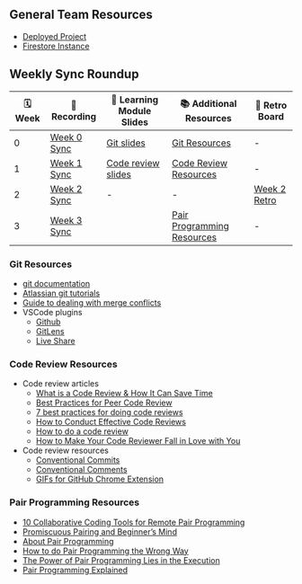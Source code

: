 ## General Team Resources

- [Deployed Project](https://tcl-48-smart-shopping-list.web.app/)
- [Firestore Instance](https://console.firebase.google.com/u/0/project/tcl-48-smart-shopping-list/overview)

## Weekly Sync Roundup

| 🗓 Week | 📼 Recording                                               | 📓 Learning Module Slides                                                                                                  | 📚 Additional Resources                                   | 🚧 Retro Board                                                     |
| ------ | ---------------------------------------------------------- | -------------------------------------------------------------------------------------------------------------------------- | --------------------------------------------------------- | ------------------------------------------------------------------ |
| 0      | [Week 0 Sync](https://youtu.be/Fu28FWI9r2Q)                | [Git slides](https://docs.google.com/presentation/d/1hNkBhc3QaN3vmIi9mnKceo89H7u8TZOFOsvooIaAuN0/edit?usp=sharing)         | [Git Resources](#git-resources)                           | -                                                                  |
| 1      | [Week 1 Sync](https://youtu.be/02u5kgVr4Yg)                | [Code review slides](https://docs.google.com/presentation/d/1UPAiMB5koIqV9TTENSjUJcSfvjJTnWqxGRA7sf34viY/edit?usp=sharing) | [Code Review Resources](#code-review-resources)           | -                                                                  |
| 2      | [Week 2 Sync](https://www.youtube.com/watch?v=iljRuBlMUOs) | -                                                                                                                          | -                                                         | [Week 2 Retro](https://github.com/orgs/the-collab-lab/projects/30) |
| 3      | [Week 3 Sync](https://www.youtube.com/watch?v=00kgnKlqJsM) |                                                                                                                            | [Pair Programming Resources](#pair-programming-resources) | -                                                                  |

### Git Resources

- [git documentation](https://git-scm.com/doc)
- [Atlassian git tutorials](https://www.atlassian.com/git/tutorials/setting-up-a-repository)
- [Guide to dealing with merge conflicts](https://dev.to/the_real_stacie/how-to-handle-merge-conflicts-with-git-1ked)
- VSCode plugins
  - [Github](https://code.visualstudio.com/docs/sourcecontrol/github)
  - [GitLens](https://marketplace.visualstudio.com/items?itemName=eamodio.gitlens)
  - [Live Share](https://code.visualstudio.com/learn/collaboration/live-share)

### Code Review Resources

- Code review articles
  - [What is a Code Review & How It Can Save Time](https://www.atlassian.com/agile/software-development/code-reviews)
  - [Best Practices for Peer Code Review](https://smartbear.com/learn/code-review/best-practices-for-peer-code-review/)
  - [7 best practices for doing code reviews](https://blog.asana.com/2016/12/7-ways-to-uplevel-your-code-review-skills/#close)
  - [How to Conduct Effective Code Reviews](https://blog.digitalocean.com/how-to-conduct-effective-code-reviews/)
  - [How to do a code review](https://google.github.io/eng-practices/review/reviewer/)
  - [How to Make Your Code Reviewer Fall in Love with You](https://mtlynch.io/code-review-love/)
- Code review resources
  - [Conventional Commits](https://www.conventionalcommits.org/en/v1.0.0/)
  - [Conventional Comments](https://conventionalcomments.org/)
  - [GIFs for GitHub Chrome Extension](https://chrome.google.com/webstore/detail/gifs-for-github/dkgjnpbipbdaoaadbdhpiokaemhlphep?hl=en)

### Pair Programming Resources

- [10 Collaborative Coding Tools for Remote Pair Programming](https://www.ma-no.org/en/software/development/10-collaborative-coding-tools-for-remote-pair-programming)
- [Promiscuous Pairing and Beginner’s Mind](http://csis.pace.edu/~grossman/dcs/XR4-PromiscuousPairing.pdf)
- [About Pair Programming](https://dev.to/flippedcoding/about-pair-programming-1m07)
- [How to do Pair Programming the Wrong Way](https://hackernoon.com/how-to-do-pair-programming-wrong-dab72fd15bef)
- [The Power of Pair Programming Lies in the Execution](https://medium.com/free-code-camp/the-power-of-pair-programming-lies-on-the-execution-a27938447994)
- [Pair Programming Explained](https://shopify.engineering/pair-programming-explained)
